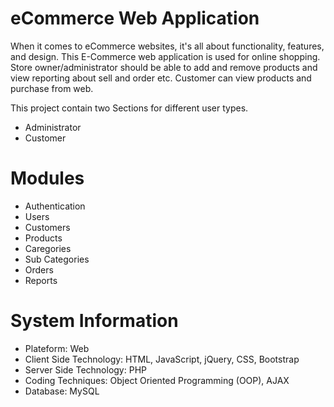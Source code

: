 # eCommerce Web Application
When it comes to eCommerce websites, it's all about functionality, features, and design.
This E-Commerce web application is used for online shopping. 
Store owner/administrator should be able to add and remove products and view reporting about sell and order etc. 
Customer can view products and purchase from web.

This project contain two Sections for different user types.
- Administrator
- Customer

# Modules
- Authentication
- Users
- Customers
- Products
- Caregories
- Sub Categories
- Orders
- Reports

# System Information
- Plateform: Web
- Client Side Technology: HTML, JavaScript, jQuery, CSS, Bootstrap
- Server Side Technology: PHP
- Coding Techniques: Object Oriented Programming (OOP), AJAX
- Database: MySQL
